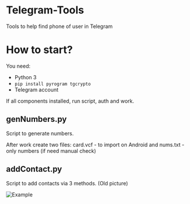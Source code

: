 # Telegram-Tools
Tools to help find phone of user in Telegram

# How to start?
You need:
- Python 3
- ```pip install pyrogram tgcrypto```
- Telegram account

If all components installed, run script, auth and work.

## genNumbers.py
Script to generate numbers.

After work create two files: card.vcf - to import on Android and nums.txt - only numbers (if need manual check)

## addContact.py
Script to add contacts via 3 methods. (Old picture)

![Example](https://i.imgur.com/8I1vc0E.png)
